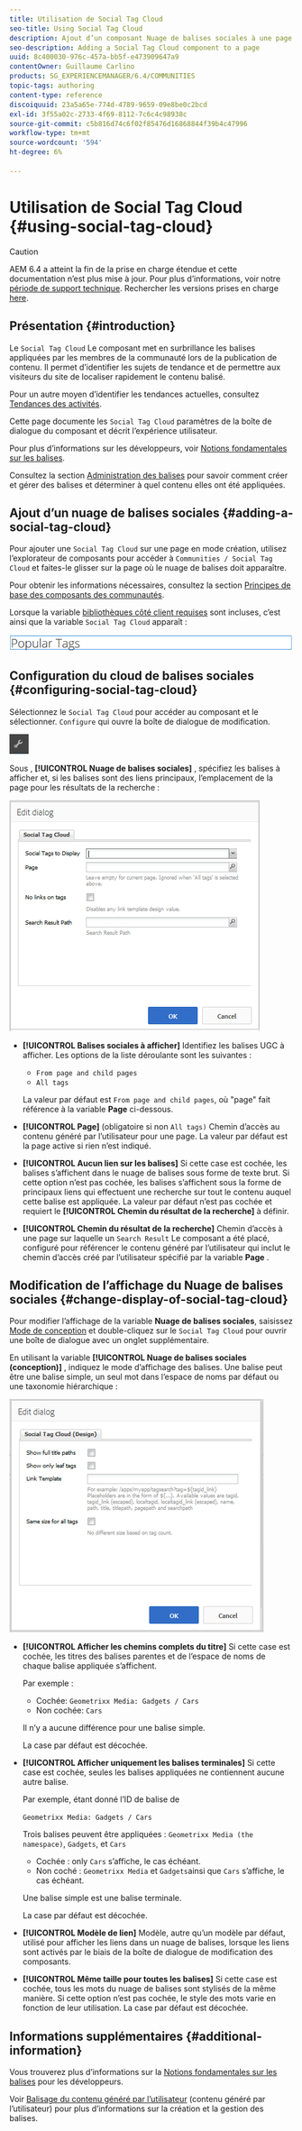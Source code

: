 ```yaml
---
title: Utilisation de Social Tag Cloud
seo-title: Using Social Tag Cloud
description: Ajout d’un composant Nuage de balises sociales à une page
seo-description: Adding a Social Tag Cloud component to a page
uuid: 8c400030-976c-457a-bb5f-e473909647a9
contentOwner: Guillaume Carlino
products: SG_EXPERIENCEMANAGER/6.4/COMMUNITIES
topic-tags: authoring
content-type: reference
discoiquuid: 23a5a65e-774d-4789-9659-09e8be0c2bcd
exl-id: 3f55a02c-2733-4f69-8112-7c6c4c98938c
source-git-commit: c5b816d74c6f02f85476d16868844f39b4c47996
workflow-type: tm+mt
source-wordcount: '594'
ht-degree: 6%

---
```


# Utilisation de Social Tag Cloud {#using-social-tag-cloud}

>[!CAUTION]
>
>AEM 6.4 a atteint la fin de la prise en charge étendue et cette documentation n’est plus mise à jour. Pour plus d’informations, voir notre [période de support technique](https://helpx.adobe.com/fr/support/programs/eol-matrix.html). Rechercher les versions prises en charge [here](https://experienceleague.adobe.com/docs/?lang=fr).

## Présentation {#introduction}

Le `Social Tag Cloud` Le composant met en surbrillance les balises appliquées par les membres de la communauté lors de la publication de contenu. Il permet d’identifier les sujets de tendance et de permettre aux visiteurs du site de localiser rapidement le contenu balisé.

Pour un autre moyen d’identifier les tendances actuelles, consultez [Tendances des activités](trends.md).

Cette page documente les `Social Tag Cloud` paramètres de la boîte de dialogue du composant et décrit l’expérience utilisateur.

Pour plus d’informations sur les développeurs, voir [Notions fondamentales sur les balises](tag.md).

Consultez la section [Administration des balises](../../help/sites-administering/tags.md) pour savoir comment créer et gérer des balises et déterminer à quel contenu elles ont été appliquées.

## Ajout d’un nuage de balises sociales {#adding-a-social-tag-cloud}

Pour ajouter une `Social Tag Cloud` sur une page en mode création, utilisez l’explorateur de composants pour accéder à `Communities / Social Tag Cloud` et faites-le glisser sur la page où le nuage de balises doit apparaître.

Pour obtenir les informations nécessaires, consultez la section [Principes de base des composants des communautés](basics.md).

Lorsque la variable [bibliothèques côté client requises](tag.md#essentials-for-client-side) sont incluses, c’est ainsi que la variable `Social Tag Cloud` apparaît :

![chlimage_1-303](assets/chlimage_1-303.png)

## Configuration du cloud de balises sociales {#configuring-social-tag-cloud}

Sélectionnez le `Social Tag Cloud` pour accéder au composant et le sélectionner. `Configure` qui ouvre la boîte de dialogue de modification.

![chlimage_1-304](assets/chlimage_1-304.png)

Sous , **[!UICONTROL Nuage de balises sociales]** , spécifiez les balises à afficher et, si les balises sont des liens principaux, l’emplacement de la page pour les résultats de la recherche :

![chlimage_1-305](assets/chlimage_1-305.png)

* **[!UICONTROL Balises sociales à afficher]**
Identifiez les balises UGC à afficher. Les options de la liste déroulante sont les suivantes :

   * `From page and child pages`
   * `All tags`

   La valeur par défaut est `From page and child pages`, où &quot;page&quot; fait référence à la variable **Page** ci-dessous.

* **[!UICONTROL Page]**
(obligatoire si non 
`All tags)` Chemin d’accès au contenu généré par l’utilisateur pour une page. La valeur par défaut est la page active si rien n’est indiqué.

* **[!UICONTROL Aucun lien sur les balises]**
Si cette case est cochée, les balises s’affichent dans le nuage de balises sous forme de texte brut. Si cette option n’est pas cochée, les balises s’affichent sous la forme de principaux liens qui effectuent une recherche sur tout le contenu auquel cette balise est appliquée. La valeur par défaut n’est pas cochée et requiert le **[!UICONTROL Chemin du résultat de la recherche]** à définir.

* **[!UICONTROL Chemin du résultat de la recherche]**
Chemin d’accès à une page sur laquelle un 
`Search Result` Le composant a été placé, configuré pour référencer le contenu généré par l’utilisateur qui inclut le chemin d’accès créé par l’utilisateur spécifié par la variable **Page** .

## Modification de l’affichage du Nuage de balises sociales {#change-display-of-social-tag-cloud}

Pour modifier l’affichage de la variable **Nuage de balises sociales**, saisissez [Mode de conception](../../help/sites-authoring/default-components-designmode.md) et double-cliquez sur le `Social Tag Cloud` pour ouvrir une boîte de dialogue avec un onglet supplémentaire.

En utilisant la variable **[!UICONTROL Nuage de balises sociales (conception)]** , indiquez le mode d’affichage des balises. Une balise peut être une balise simple, un seul mot dans l’espace de noms par défaut ou une taxonomie hiérarchique :

![chlimage_1-306](assets/chlimage_1-306.png)

* **[!UICONTROL Afficher les chemins complets du titre]**
Si cette case est cochée, les titres des balises parentes et de l’espace de noms de chaque balise appliquée s’affichent.

   Par exemple :

   * Cochée: `Geometrixx Media: Gadgets / Cars`
   * Non cochée: `Cars`

   Il n’y a aucune différence pour une balise simple.

   La case par défaut est décochée.

* **[!UICONTROL Afficher uniquement les balises terminales]**
Si cette case est cochée, seules les balises appliquées ne contiennent aucune autre balise.

   Par exemple, étant donné l’ID de balise de

   `Geometrixx Media: Gadgets / Cars`

   Trois balises peuvent être appliquées : `Geometrixx Media (the namespace)`, `Gadgets`, et `Cars`

   * Cochée : only `Cars` s’affiche, le cas échéant.
   * Non coché : `Geometrixx Media` et `Gadgets`ainsi que `Cars` s’affiche, le cas échéant.

   Une balise simple est une balise terminale.

   La case par défaut est décochée.

* **[!UICONTROL Modèle de lien]**
Modèle, autre qu’un modèle par défaut, utilisé pour afficher les liens dans un nuage de balises, lorsque les liens sont activés par le biais de la boîte de dialogue de modification des composants.

* **[!UICONTROL Même taille pour toutes les balises]**
Si cette case est cochée, tous les mots du nuage de balises sont stylisés de la même manière. Si cette option n’est pas cochée, le style des mots varie en fonction de leur utilisation. La case par défaut est décochée.

## Informations supplémentaires {#additional-information}

Vous trouverez plus d’informations sur la [Notions fondamentales sur les balises](tag.md) pour les développeurs.

Voir [Balisage du contenu généré par l’utilisateur](tag-ugc.md) (contenu généré par l’utilisateur) pour plus d’informations sur la création et la gestion des balises.
